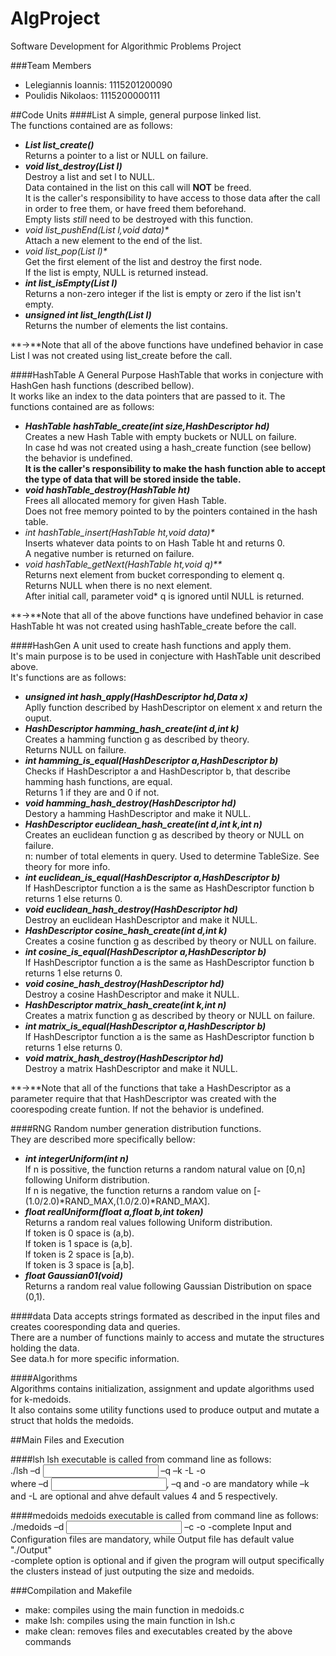 # AlgProject
Software Development for Algorithmic Problems Project

###Team Members
* Lelegiannis Ioannis: 1115201200090
* Poulidis Nikolaos: 1115200000111

##Code Units
####List
A simple, general purpose linked list.  
The functions contained are as follows:  
* _**List list_create()**_  
  Returns a pointer to a list or NULL on failure.  
* _**void list_destroy(List l)**_  
  Destroy a list and set l to NULL.  
  Data contained in the list on this call will **NOT** be freed.  
  It is the caller's responsibility to have access to those data
  after the call in order to free them, or have freed them beforehand.  
  Empty lists _still_ need to be destroyed with this function.  
* _**void list_pushEnd(List l,void* data)**_  
  Attach a new element to the end of the list.  
* _**void* list_pop(List l)**_  
  Get the first element of the list and destroy the first node.  
  If the list is empty, NULL is returned instead.  
* _**int list_isEmpty(List l)**_  
  Returns a non-zero integer if the list is empty or zero if the list isn't empty.  
* _**unsigned int list_length(List l)**_  
  Returns the number of elements the list contains.  
  
**->**Note that all of the above functions have undefined behavior in case List l was
not created using list_create before the call.  
  
####HashTable
A General Purpose HashTable that works in conjecture with HashGen hash functions (described bellow).  
It works like an index to the data pointers that are passed to it.
The functions contained are as follows:  
* _**HashTable hashTable_create(int size,HashDescriptor hd)**_  
  Creates a new Hash Table with empty buckets or NULL on failure.  
  In case hd was not created using a hash_create function (see bellow)
  the behavior is undefined.  
  **It is the caller's responsibility to make the hash function
  able to accept the type of data that will be stored inside the table.**  
* _**void hashTable_destroy(HashTable ht)**_  
  Frees all allocated memory for given Hash Table.  
  Does not free memory pointed to by the pointers contained in the hash table.  
* _**int hashTable_insert(HashTable ht,void* data)**_  
  Inserts whatever data points to on Hash Table ht and returns 0.  
  A negative number is returned on failure.  
* _**void* hashTable_getNext(HashTable ht,void* q)**_  
  Returns next element from bucket corresponding to element q.  
  Returns NULL when there is no next element.  
  After initial call, parameter void* q is ignored until NULL is returned.  

**->**Note that all of the above functions have undefined behavior in case HashTable ht was
not created using hashTable_create before the call.  

####HashGen
A unit used to create hash functions and apply them.  
It's main purpose is to be used in conjecture with HashTable unit described above.  
It's functions are as follows:  
* _**unsigned int hash_apply(HashDescriptor hd,Data x)**_  
  Aplly function described by HashDescriptor on element x and return the ouput.  
* _**HashDescriptor hamming_hash_create(int d,int k)**_  
  Creates a hamming function g as described by theory.  
  Returns NULL on failure.  
* _**int hamming_is_equal(HashDescriptor a,HashDescriptor b)**_  
  Checks if HashDescriptor a and HashDescriptor b, that describe hamming hash functions, are equal.  
  Returns 1 if they are and 0 if not.  
* _**void hamming_hash_destroy(HashDescriptor hd)**_  
  Destory a hamming HashDescriptor and make it NULL.  
* _**HashDescriptor euclidean_hash_create(int d,int k,int n)**_  
  Creates an euclidean function g as described by theory or NULL on failure.  
  n: number of total elements in query. Used to determine TableSize. See theory for more info.  
* _**int euclidean_is_equal(HashDescriptor a,HashDescriptor b)**_  
  If HashDescriptor function a is the same as HashDescriptor function b returns 1 else returns 0.
* _**void euclidean_hash_destroy(HashDescriptor hd)**_  
  Destroy an euclidean HashDescriptor and make it NULL.  
* _**HashDescriptor cosine_hash_create(int d,int k)**_  
  Creates a cosine function g as described by theory or NULL on failure.  
* _**int cosine_is_equal(HashDescriptor a,HashDescriptor b)**_  
  If HashDescriptor function a is the same as HashDescriptor function b returns 1 else returns 0.  
* _**void cosine_hash_destroy(HashDescriptor hd)**_  
  Destroy a cosine HashDescriptor and make it NULL.  
* _**HashDescriptor matrix_hash_create(int k,int n)**_  
  Creates a matrix function g as described by theory or NULL on failure.  
* _**int matrix_is_equal(HashDescriptor a,HashDescriptor b)**_  
  If HashDescriptor function a is the same as HashDescriptor function b returns 1 else returns 0.
* _**void matrix_hash_destroy(HashDescriptor hd)**_  
  Destroy a matrix HashDescriptor and make it NULL.  
  
**->**Note that all of the functions that take a HashDescriptor as a parameter require that that
HashDescriptor was created with the coorespoding create funtion. If not the behavior is undefined.

####RNG
Random number generation distribution functions.  
They are described more specifically bellow:  
* _**int integerUniform(int n)**_  
  If n is possitive, the function returns a random natural value on [0,n] following Uniform distribution.  
  If n is negative, the function returns a random value on [-(1.0/2.0)*RAND_MAX,(1.0/2.0)*RAND_MAX].  
* _**float realUniform(float a,float b,int token)**_  
  Returns a random real values following Uniform distribution.  
  If token is 0 space is (a,b).  
  If token is 1 space is (a,b].  
  If token is 2 space is [a,b).  
  If token is 3 space is [a,b].  
* _**float Gaussian01(void)**_  
  Returns a random real value following Gaussian Distribution on space (0,1).  
  
####data
Data accepts strings formated as described in the input files and creates cooresponding data and queries.  
There are a number of functions mainly to access and mutate the structures holding the data.  
See data.h for more specific information.  

####Algorithms  
Algorithms contains initialization, assignment and update algorithms used for k-medoids.  
It also contains some utility functions used to produce output and mutate a struct that holds the medoids.  

##Main Files and Execution

####lsh
lsh executable is called from command line as follows:  
./lsh –d <input file> –q <query file> –k <int> -L <int> -ο <output file>  
where –d <input file>, –q <query file> and -ο <output file> are mandatory while
–k <int> and -L <int> are optional and ahve default values 4 and 5 respectively.  

####medoids
medoids executable is called from command line as follows:  
./medoids –d <input file> –c <configuration file> -o <output file>  -complete
Input and Configuration files are mandatory, while Output file has default value "./Output"  
-complete option is optional and if given the program will output specifically the clusters
instead of just outputing the size and medoids.  

###Compilation and Makefile
* make: compiles using the main function in medoids.c
* make lsh: compiles using the main function in lsh.c
* make clean: removes files and executables created by the above commands

